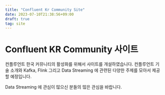 ```yaml
---
title: "Confluent Kr Community Site"
date: 2023-07-10T21:38:56+09:00
draft: true
tag: site
---
```


# Confluent KR Community 사이트

컨플루언트 한국 커뮤니티의 활성화를 위해서 사이트를 개설하였습니다.
컨플루언트 기술 소개와 Kafka, Flink 그리고 Data Streaming 에 관련된 다양한 주제를 모아서 제공할 예정입니다.

Data Streaming 에 관심이 많으신 분들의 많은 관심을 바랍니다.



